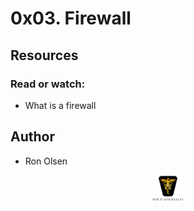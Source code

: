 # 0x03. Firewall

## Resources

### Read or watch:

- What is a firewall

## Author

- Ron Olsen

<p align="center">
<img src="../images/roeHR-01.png" width=10% height=10%>
</p>
